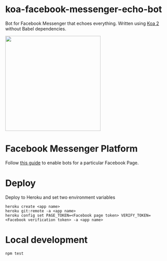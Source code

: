 # koa-facebook-messenger-echo-bot
Bot for Facebook Messenger that echoes everything. Written using [Koa 2](https://github.com/koajs/koa/tree/v2.x/docs) without Babel dependencies.

<img src="https://cloud.githubusercontent.com/assets/238536/14589969/5006ae38-04ef-11e6-98f3-1737c4a29fc2.png" width="300">

# Facebook Messenger Platform
Follow [this guide](https://developers.facebook.com/docs/messenger-platform/quickstart) to enable bots for a particular Facebook Page.

# Deploy
Deploy to Heroku and set two environment variables
```
heroku create <app name>
heroku git:remote -a <app name>
heroku config set PAGE_TOKEN=<Facebook page token> VERIFY_TOKEN=<Facebook verification token> -a <app name>
```

# Local development
`npm test`
